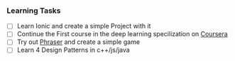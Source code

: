 ### Learning Tasks

- [ ] Learn Ionic and create a simple Project with it
- [ ] Continue the First course in the deep learning specilization on [Coursera](https://www.coursera.org/learn/neural-networks-deep-learning/home/welcome)
- [ ] Try out [Phraser](http://phaser.io/tutorials/making-your-first-phaser-3-game/part4) and create a simple game
- [ ] Learn 4 Design Patterns in c++/js/java